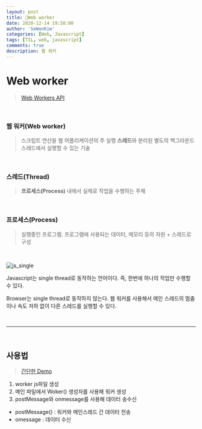 ```yaml
---
layout: post
title: 👜Web worker 
date: 2020-12-14 19:58:00
author: 'SeWonKim'
categories: [Web, Javascript]
tags: [TIL, web, javascript]
comments: true
description: 웹 워커
---
```


# Web worker

> [Web Workers API](https://developer.mozilla.org/ko/docs/Web/API/Web_Workers_API)

&nbsp; 

### 웹 워커(Web worker)

> 스크립트 연산을 웹 어플리케이션의 주 실행 **스레드**와 분리된 별도의 백그라운드 스레드에서 실행할 수 있는 기술

&nbsp;

### 스레드(Thread)

> **프로세스(Process)** 내에서 실제로 작업을 수행하는 주체

&nbsp;  

### 프로세스(Process)

> 실행중인 프로그램. 프로그램에 사용되는 데이터, 메모리 등의 자원 + 스레드로 구성

&nbsp;

![js_single](https://miro.medium.com/max/700/1*FA9NGxNB6-v1oI2qGEtlRQ.png)

Javascript는 single thread로 동작하는 언어이다. 즉, 한번에 하나의 작업만 수행할 수 있다.        

Browser는 single thread로 동작하지 않는다. 웹 워커를 사용해서 메인 스레드의 멈춤이나 속도 저하 없이 다른 스레드를 실행할 수 있다. 

&nbsp;
&nbsp;

--- 

&nbsp;
&nbsp;

## 사용법

> [간단한 Demo](https://github.com/mdn/simple-web-worker)

1. worker js파일 생성
2. 메인 파일에서 Woker() 생성자를 사용해 워커 생성
3. postMessage와 onmessage를 사용해 데이터 송수신

- postMessage() : 워커와 메인스레드 간 데이터 전송
- omessage : 데이터 수신

